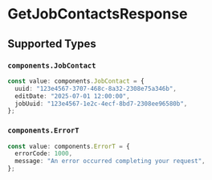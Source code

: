 # GetJobContactsResponse


## Supported Types

### `components.JobContact`

```typescript
const value: components.JobContact = {
  uuid: "123e4567-3707-468c-8a32-2308e75a346b",
  editDate: "2025-07-01 12:00:00",
  jobUuid: "123e4567-1e2c-4ecf-8bd7-2308ee96580b",
};
```

### `components.ErrorT`

```typescript
const value: components.ErrorT = {
  errorCode: 1000,
  message: "An error occurred completing your request",
};
```

